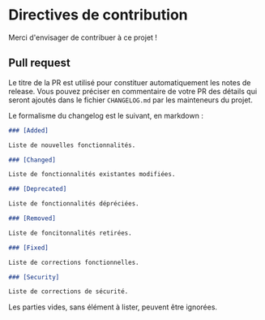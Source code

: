 # Directives de contribution

Merci d'envisager de contribuer à ce projet !

## Pull request

Le titre de la PR est utilisé pour constituer automatiquement les notes de release. Vous pouvez préciser en commentaire de votre PR des détails qui seront ajoutés dans le fichier `CHANGELOG.md` par les mainteneurs du projet.

Le formalisme du changelog est le suivant, en markdown :

```md
### [Added]

Liste de nouvelles fonctionnalités.

### [Changed]

Liste de fonctionnalités existantes modifiées.

### [Deprecated]

Liste de fonctionnalités dépréciées.

### [Removed]

Liste de foncitonnalités retirées.

### [Fixed]

Liste de corrections fonctionnelles.

### [Security]

Liste de corrections de sécurité.
```

Les parties vides, sans élément à lister, peuvent être ignorées.
